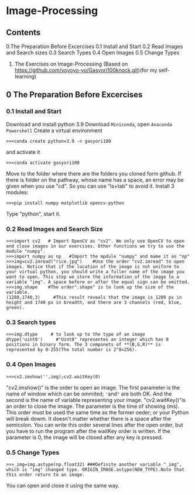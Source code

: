 # Image-Processing

## Contents
0.The Preparation Before Excercises
0.1 Install and Start
0.2 Read Images and Search sizes
0.3 Search Types
0.4 Open Images
0.5 Change Types

1. The Exercises on Image-Processing (Based on https://github.com/yoyoyo-yo/Gasyori100knock.git)(for my self-learning)

## 0 The Preparation Before Excercises
### 0.1 Install and Start
Download and install python 3.9
Download ```Miniconda```, open ```Anaconda Powershell```
Create a virtual environment
```
>>>conda create python=3.9 -n gasyori100
```
and activate it
```
>>>conda activate gasyori100
```
Move to the folder where there are the folders you cloned form github. If there is folder on the pathway, whose name has a space, an error may be given when you use "cd". So you can use "ls+tab" to avoid it.
Install 3 modules:
```
>>>pip install numpy matplotlib opencv-python
```
Type "python", start it.

### 0.2 Read Images and Search Size
```
>>>import cv2   # Import OpenCV as "cv2". We only use OpenCV to open and close images in our exercises. Other functions we try to use the module "numpy".
>>>import numpy as np   #Import the mpdule "numpy" and mame it as "np"
>>>img=cv2.imread("rice.jpg")    #Use the order "cv2.imread" to open images. Notice that if the location of the image is not uniform to your virtual python, you should write a fuller name of the image you want to open. This step we store the information of the image to a variable "img". A space before or after the equal sign can be omitted.
>>>img.shape    #The order".shape" is to look up the size of the variable.
(1280,1740,3)     #This result reveals that the image is 1280 px in height and 1740 px in breadth, and there are 3 channels (red, blue, green).
```
### 0.3 Search types
```
>>>img.dtype     # to look up to the type of an image
dtype('uint8')     #"Uint8" representes an integer which has 8 positions in binary form. The 3 componets of **(B,G,R)** is represented by 0-255(The total number is 2^8=256).
```
### 0.4 Open Images
```
>>>cv2.imshow('',img);cv2.waitKey(0) 
```
"cv2.imshow()" is the order to open an image. The first parameter is the name of window which can be ommited; ```'```and```"``` are both OK. And the second is the name of variable representing your image.
"cv2.waitKey()"is an order to close the image. The parameter is the time of showing (ms). This order must be used the same time as the former oeder; or your Python will break dowm. It doesn't matter whether there is a space after the semicolon. You can write this order several lines after the open order, but you have to run the program after the waitKey order is written. If the parameter is 0, the image will be closed after any key is pressed.
### 0.5 Change Types 
```
>>>_img=img.astype(np.float32) ###Definite another variable "_img", which is "img" changed type. ORIGIN_IMAGE.astype(NEW_TYPE).Note that this order return to an image. 
```
You can open and close it using the same way. 
